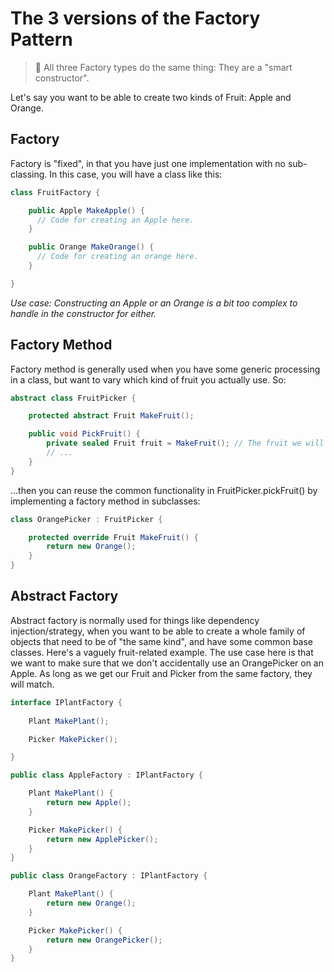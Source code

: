 # The 3 versions of the Factory Pattern

> 📝 All three Factory types do the same thing: They are a "smart constructor".

Let's say you want to be able to create two kinds of Fruit: Apple and Orange.

## Factory

Factory is "fixed", in that you have just one implementation with no sub-classing. In this case, you will have a class like this:

```csharp
class FruitFactory {

    public Apple MakeApple() {
      // Code for creating an Apple here.
    }

    public Orange MakeOrange() {
      // Code for creating an orange here.
    }

}
```

_Use case: Constructing an Apple or an Orange is a bit too complex to handle in the constructor for either._

## Factory Method

Factory method is generally used when you have some generic processing in a class, but want to vary which kind of fruit you actually use. So:

```csharp
abstract class FruitPicker {

    protected abstract Fruit MakeFruit();

    public void PickFruit() {
        private sealed Fruit fruit = MakeFruit(); // The fruit we will work on..
        // ...
    }
}
```

...then you can reuse the common functionality in FruitPicker.pickFruit() by implementing a factory method in subclasses:

```csharp
class OrangePicker : FruitPicker {

    protected override Fruit MakeFruit() {
        return new Orange();
    }
}
```

## Abstract Factory

Abstract factory is normally used for things like dependency injection/strategy, when you want to be able to create a whole family of objects that need to be of "the same kind", and have some common base classes. Here's a vaguely fruit-related example. The use case here is that we want to make sure that we don't accidentally use an OrangePicker on an Apple. As long as we get our Fruit and Picker from the same factory, they will match.

```csharp
interface IPlantFactory {
  
    Plant MakePlant();

    Picker MakePicker(); 

}

public class AppleFactory : IPlantFactory {

    Plant MakePlant() {
        return new Apple();
    }

    Picker MakePicker() {
        return new ApplePicker();
    }
}

public class OrangeFactory : IPlantFactory {

    Plant MakePlant() {
        return new Orange();
    }

    Picker MakePicker() {
        return new OrangePicker();
    }
}
```